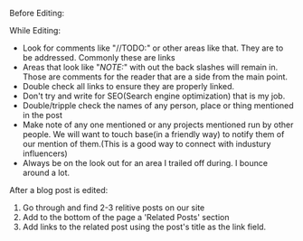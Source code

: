Before Editing:

While Editing:
* Look for comments like "//TODO:" or other areas like that. They are to be addressed. Commonly these are links
* Areas that look like "_NOTE:_" with out the back slashes will remain in. Those are comments for the reader that are a side from the main point.
* Double check all links to ensure they are properly linked. 
* Don't try and write for SEO(Search engine optimization) that is my job.
* Double/tripple check the names of any person, place or thing mentioned in the post
* Make note of any one mentioned or any projects mentioned run by other people. We will want to touch base(in a friendly way) to notify them of our mention of them.(This is a good way to connect with industury influencers)
* Always be on the look out for an area I trailed off during. I bounce around a lot.


After a blog post is edited:
1. Go through and find 2-3 relitive posts on our site
2. Add to the bottom of the page a 'Related Posts' section
3. Add links to the related post using the post's title as the link field.
 
